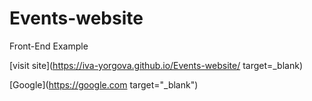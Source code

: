 # Events-website
Front-End Example 

[visit site](https://iva-yorgova.github.io/Events-website/ target=_blank)

[Google](https://google.com target="_blank")


